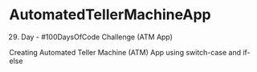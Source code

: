 # AutomatedTellerMachineApp
29. Day - #100DaysOfCode Challenge (ATM App)

Creating Automated Teller Machine (ATM) App using switch-case and if-else
